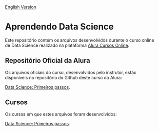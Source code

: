[English Version](README.EN.md)

# Aprendendo Data Science

Este repositório contém os arquivos desenvolvidos durante o curso online de Data Science realizado na plataforma [Alura Cursos Online](https://alura.com.br).

## Repositório Oficial da Alura

Os arquivos oficiais do curso, desenvolvidos pelo instrutor, estão disponíveis no repositório do Github deste curso da Alura:

[Data Science: Primeiros passos](https://github.com/alura-cursos/introducao-a-data-science).

## Cursos

Os cursos em que estes arquivos foram desenvolvidos:

[Data Science: Primeiros passos](https://cursos.alura.com.br/course/data-science-primeiros-passos).